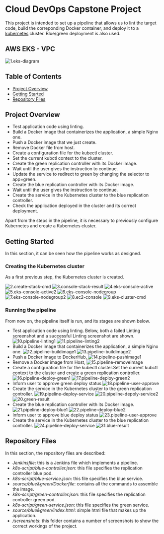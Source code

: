 # Cloud DevOps Capstone Project

This project is intended to set up a pipeline that allows us to lint the target code, build the correponding Docker container, and deploy it to a [kubernetes](https://kubernetes.io/) cluster. Blue/green deployment is also used.

## AWS EKS - VPC
![1.eks-diagram](/screenshots/1.eks-diagram.png)

## Table of Contents

* [Project Overview](#project-overview)
* [Getting Started](#getting-started)
* [Repository Files](#repository-files)


## Project Overview
* Test application code using linting.
* Build a Docker image that containerizes the application, a simple Nginx one.
* Push a Docker image that we just create.
* Remove Docker file from host.
* Create a configuration file for the kubectl cluster.
* Set the current kubctl context to the cluster.
* Create the green replication controller with its Docker image.
* Wait until the user gives the instruction to continue.
* Update the service to redirect to green by changing the selector to app=green.
* Create the blue replication controller with its Docker image.
* Wait until the user gives the instruction to continue.
* Create the service in the Kubernetes cluster to the blue replication controller.
* Check the application deployed in the cluster and its correct deployment.

Apart from the steps in the pipeline, it is necessary to previously configure Kubernetes and create a Kubernetes cluster.

## Getting Started

In this section, it can be seen how the pipeline works as designed.

### Creating the Kubernetes cluster

As a first previous step, the Kubernetes cluster is created.

![2.create-stack-cmd](/screenshots/2.create-stack-cmd.png)
![3.console-stack-result](/screenshots/3.console-stack-result.png)
![4.eks-console-active](/screenshots/4.eks-console-active.png)
![5.eks-console-active2](/screenshots/5.eks-console-active2.png)
![6.eks-console-nodegroup](/screenshots/6.eks-console-nodegroup.png)
![7.eks-console-nodegroup2](/screenshots/7.eks-console-nodegroup2.png)
![8.ec2-console](/screenshots/8.ec2-console.png)
![9.eks-cluster-cmd](/screenshots/9.eks-cluster-cmd.png)

### Running the pipeline

From now on, the pipeline itself is run, and its stages are shown below.

* Test application code using linting. Below, both a failed Linting screenshot and a successful Linting screenshot are shown.
![10.pipeline-linting1](/screenshots/10.pipeline-linting1.png)
![11.pipeline-linting2](/screenshots/11.pipeline-linting2.png)
* Build a Docker image that containerizes the application, a simple Nginx one.
![12.pipeline-buildimage1](/screenshots/12.pipeline-buildimage1.png)
![13.pipeline-buildimage2](/screenshots/13.pipeline-buildimage2.png)
* Push a Docker image to DockerHub,
![14.pipeline-pushimage1](/screenshots/14.pipeline-pushimage1.png)
* Remove a Docker image from Host,
![15.pipeline-removeimage](/screenshots/15.pipeline-removeimage.png)
* Create a configuration file for the kubectl cluster.Set the current kubctl context to the cluster and create a green replication controller.
![16.pipeline-deploy-green1](/screenshots/16.pipeline-deploy-green1.png)
![17.pipeline-deploy-green2](/screenshots/17.pipeline-deploy-green2.png)
* Inform user to approve green deploy status
![18.pipeline-user-approve](/screenshots/18.pipeline-user-approve.png)
* Create the service in the Kubernetes cluster to the green replication controller.
![19.pipeline-deploy-service](/screenshots/19.pipeline-deploy-service.png)
![20.pipeline-depoly-service2](/screenshots/20.pipeline-depoly-service2.png)
![20.green-result](/screenshots/20.green-result.png)
* Create the blue replication controller with its Docker image.
![21.pipeline-deploy-blue1](/screenshots/21.pipeline-deploy-blue1.png)
![22.pipeline-deploy-blue2](/screenshots/22.pipeline-deploy-blue2.png)
* Inform user to approve blue deploy status
![23.pipeline-user-approve](/screenshots/23.pipeline-user-approve.png)
* Create the service in the Kubernetes cluster to the blue replication controller.
![24.pipeline-deploy-service](/screenshots/24.pipeline-deploy-service.png)
![31.blue-result](/screenshots/31.blue-result.png)

## Repository Files

In this section, the repository files are described:

* *Jenkinsfile*: this is a Jenkins file which implements a pipeline.
* *k8s-script/blue-controller.json*: this file specifies the replication controller blue pod.
* *k8s-script/blue-service.json*: this file specifies the blue service.
* *source/blue&green/Dockerfile*: contains all the commands to assemble the image.
* *k8s-script/green-controller.json*: this file specifies the replication controller green pod.
* *k8s-script/green-service.json*: this file specifies the green service.
* *source/blue&green/index.html*: simple html file that makes up the application.
* */screenshots*: this folder contains a number of screenshots to show the correct workings of the project.
